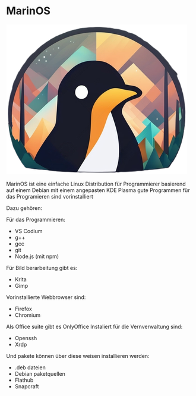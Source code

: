 # MarinOS

![](Icon.png)

MarinOS ist eine einfache Linux Distribution für Programmierer basierend auf einem Debian mit einem angepasten KDE Plasma gute Programmen für das Programieren sind vorinstalliert

Dazu gehören:


Für das Programmieren:
* VS Codium
* g++
* gcc
* git
* Node.js (mit npm)

Für Bild berarbeitung gibt es:
* Krita
* Gimp

Vorinstallierte Webbrowser sind:
* Firefox
* Chromium

Als Office suite gibt es OnlyOffice 
Instaliert für die Vernverwaltung sind:
* Openssh
* Xrdp

Und pakete können über diese weisen installieren werden:
* .deb dateien
* Debian paketquellen
* Flathub
* Snapcraft
